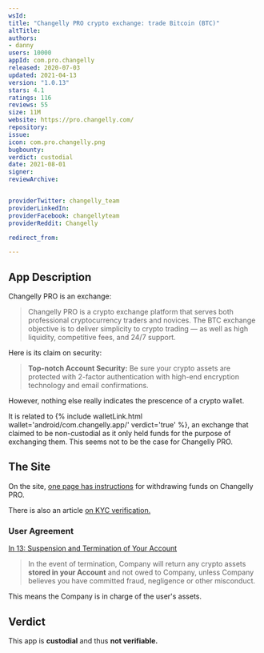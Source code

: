```yaml
---
wsId: 
title: "Changelly PRO crypto exchange: trade Bitcoin (BTC)"
altTitle: 
authors:
- danny
users: 10000
appId: com.pro.changelly
released: 2020-07-03
updated: 2021-04-13
version: "1.0.13"
stars: 4.1
ratings: 116
reviews: 55
size: 11M
website: https://pro.changelly.com/
repository: 
issue: 
icon: com.pro.changelly.png
bugbounty: 
verdict: custodial
date: 2021-08-01
signer: 
reviewArchive:


providerTwitter: changelly_team
providerLinkedIn: 
providerFacebook: changellyteam
providerReddit: Changelly

redirect_from:

---
```



## App Description
Changelly PRO is an exchange:

> Changelly PRO is a crypto exchange platform that serves both professional cryptocurrency traders and novices. The BTC exchange objective is to deliver simplicity to crypto trading — as well as high liquidity, competitive fees, and 24/7 support. 

Here is its claim on security:

> **Top-notch Account Security:** Be sure your crypto assets are protected with 2-factor authentication with high-end encryption technology and email confirmations.

However, nothing else really indicates the prescence of a crypto wallet.

It is related to {% include walletLink.html wallet='android/com.changelly.app/' verdict='true' %}, an exchange that claimed to be non-custodial as it only held funds for the purpose of exchanging them. This seems not to be the case for Changelly PRO.

## The Site
On the site, [one page has instructions](https://support.changelly.com/en/support/solutions/articles/14000111647-how-to-withdraw-funds-step-by-step-) for withdrawing funds on Changelly PRO.

There is also an article [on KYC verification.](https://support.changelly.com/en/support/solutions/articles/14000111665-what-is-kyc-verification-and-how-to-get-verified-)


### User Agreement
[In 13: Suspension and Termination of Your Account](https://pro.changelly.com/terms-of-use)

> In the event of termination, Company will return any crypto assets **stored in your Account** and not owed to Company, unless Company believes you have committed fraud, negligence or other misconduct.

This means the Company is in charge of the user's assets.

## Verdict
This app is **custodial** and thus  **not verifiable.**

